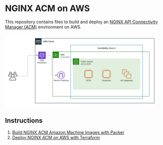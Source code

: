 # NGINX ACM on AWS

This repository contains files to build and deploy an [NGINX API Connectivity Manager (ACM)](https://docs.nginx.com/nginx-management-suite/acm/) environment on AWS.

![](./docs/images//acm-aws.png)

## Instructions

1. [Build NGINX ACM Amazon Machine Images with Packer](./packer)
1. [Deploy NGINX ACM on AWS with Terraform](./terraform/)
